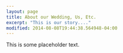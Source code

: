 ```yaml
---
layout: page
title: About our Wedding, Us, Etc. 
excerpt: "This is our story...."
modified: 2014-08-08T19:44:38.564948-04:00
---
```


This is some placeholder text.


